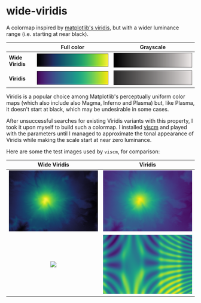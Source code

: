 # wide-viridis

A colormap inspired by [matplotlib's viridis](https://matplotlib.org/users/colormaps.html),
but with a wider luminance range (i.e. starting at near black).

|                  | Full color                             | Grayscale                              |
| ---------------- | -------------------------------------- | -------------------------------------- |
| **Wide Viridis** | ![](images/fullcolor_wide-viridis.png) | ![](images/grayscale_wide-viridis.png) |
| **Viridis**      | ![](images/fullcolor_viridis.png)      | ![](images/grayscale_viridis.png)      |

Viridis is a popular choice among Matplotlib's perceptually uniform color maps
(which also include also Magma, Inferno and Plasma)
but, like Plasma, it doesn't start at black, which may be undesirable in some cases.

After unsuccessful searches for existing Viridis variants with this property,
I took it upon myself to build such a colormap.
I installed [viscm](https://github.com/matplotlib/viscm) and played with the parameters
until I managed to approximate the tonal appearance of Viridis
while making the scale start at near zero luminance.

Here are some the test images used by `viscm`, for comparison:

| Wide Viridis                       | Viridis                       |
|:----------------------------------:|:-----------------------------:|
| ![](images/demo1_wide-viridis.png) | ![](images/demo1_viridis.png) |
| ![](images/demo2_wide_viridis.png) | ![](images/demo2_viridis.png) |
